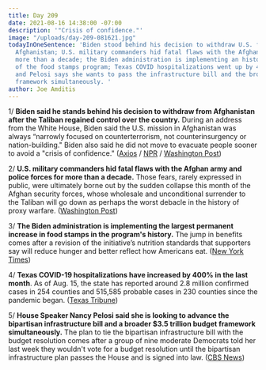 ```yaml
---
title: Day 209
date: 2021-08-16 14:38:00 -07:00
description: '"Crisis of confidence."'
image: "/uploads/day-209-081621.jpg"
todayInOneSentence: 'Biden stood behind his decision to withdraw U.S. forces from
  Afghanistan; U.S. military commanders hid fatal flaws with the Afghan forces for
  more than a decade; the Biden administration is implementing an historic expansion
  of the food stamps program; Texas COVID hospitalizations went up by 400% in a month;
  and Pelosi says she wants to pass the infrastructure bill and the broader budget
  framework simultaneously. '
author: Joe Amditis
---
```


1/ **Biden said he stands behind his decision to withdraw from Afghanistan after the Taliban regained control over the country.** During an address from the White House, Biden said the U.S. mission in Afghanistan was always “narrowly focused on counterterrorism, not counterinsurgency or nation-building." Biden also said he did not move to evacuate people sooner to avoid a "crisis of confidence." ([Axios](https://www.axios.com/afghanistan-biden-taliban-speech-545742c8-085b-474f-b43e-20b5a9c5e625.html) / [NPR](https://www.npr.org/2021/08/16/1028086877/biden-is-returning-to-the-white-house-to-give-an-address-on-afghanistan) / [Washington Post](https://www.washingtonpost.com/politics/biden-afghanistan-pullout-defensive/2021/08/15/fbcda2d8-fdd4-11eb-ba7e-2cf966e88e93_story.html))

2/ **U.S. military commanders hid fatal flaws with the Afghan army and police forces for more than a decade.** Those fears, rarely expressed in public, were ultimately borne out by the sudden collapse this month of the Afghan security forces, whose wholesale and unconditional surrender to the Taliban will go down as perhaps the worst debacle in the history of proxy warfare. ([Washington Post](https://www.washingtonpost.com/investigations/afghan-security-forces-capabilities/2021/08/15/052a45e2-fdc7-11eb-a664-4f6de3e17ff0_story.html))

3/ **The Biden administration is implementing the largest permanent increase in food stamps in the program's history.** The jump in benefits comes after a revision of the initiative’s nutrition standards that supporters say will reduce hunger and better reflect how Americans eat. ([New York Times](https://www.nytimes.com/2021/08/15/us/politics/biden-food-stamps.html))

4/ **Texas COVID-19 hospitalizations have increased by 400% in the last month**. As of Aug. 15, the state has reported around 2.8 million confirmed cases in 254 counties and 515,585 probable cases in 230 counties since the pandemic began. ([Texas Tribune](https://apps.texastribune.org/features/2020/texas-coronavirus-cases-map/))

5/ **House Speaker Nancy Pelosi said she is looking to advance the bipartisan infrastructure bill and a broader $3.5 trillion budget framework simultaneously.** The plan to tie the bipartisan infrastructure bill with the budget resolution comes after a group of nine moderate Democrats told her last week they wouldn't vote for a budget resolution until the bipartisan infrastructure plan passes the House and is signed into law. ([CBS News](https://www.cbsnews.com/news/pelosi-infrastructure-bill-buget-resolution-house/))